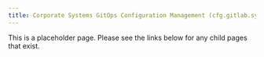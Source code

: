 ```yaml
---
title: Corporate Systems GitOps Configuration Management (cfg.gitlab.systems)
---
```


This is a placeholder page. Please see the links below for any child pages that exist.
